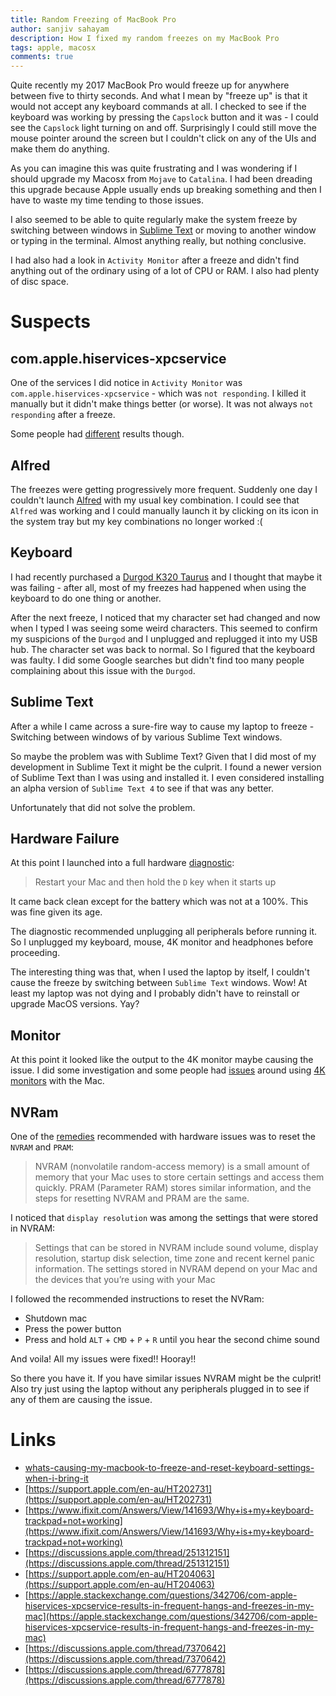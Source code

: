 ```yaml
---
title: Random Freezing of MacBook Pro
author: sanjiv sahayam
description: How I fixed my random freezes on my MacBook Pro
tags: apple, macosx
comments: true
---
```


Quite recently my 2017 MacBook Pro would freeze up for anywhere between five to thirty seconds. And what I mean by "freeze up" is that it would not accept any keyboard commands at all. I checked to see if the keyboard was working by pressing the `Capslock` button and it was - I could see the `Capslock` light turning on and off. Surprisingly I could still move the mouse pointer around the screen but I couldn't click on any of the UIs and make them do anything.

As you can imagine this was quite frustrating and I was wondering if I should upgrade my Macosx from `Mojave` to `Catalina`. I had been dreading this upgrade because Apple usually ends up breaking something and then I have to waste my time tending to those issues.

I also seemed to be able to quite regularly make the system freeze by switching between windows in [Sublime Text](https://www.sublimetext.com/) or moving to another window or typing in the terminal. Almost anything really, but nothing conclusive.

I had also had a look in `Activity Monitor` after a freeze and didn't find anything out of the ordinary using of a lot of CPU or RAM. I also had plenty of disc space.


# Suspects

## com.apple.hiservices-xpcservice

One of the services I did notice in `Activity Monitor` was `com.apple.hiservices-xpcservice` - which was `not responding`. I killed it manually but it didn't make things better (or worse). It was not always `not responding` after a freeze.

Some people had [different](https://apple.stackexchange.com/questions/342706/com-apple-hiservices-xpcservice-results-in-frequent-hangs-and-freezes-in-my-mac) results though.

## Alfred

The freezes were getting progressively more frequent. Suddenly one day I couldn't launch [Alfred](https://www.alfredapp.com/) with my usual key combination. I could see that `Alfred` was working and I could manually launch it by clicking on its icon in the system tray but my key combinations no longer worked :(


## Keyboard

I had recently purchased a [Durgod K320 Taurus](https://www.amazon.com.au/Durgod-Taurus-Mechanical-Gaming-Keyboard/dp/B07VZVY1NT) and I thought that maybe it was
failing - after all, most of my freezes had happened when using the keyboard to do one thing or another.

After the next freeze, I noticed that my character set had changed and now when I typed I was seeing some weird characters. This seemed to confirm my suspicions of the `Durgod` and I unplugged and replugged it into my USB hub. The character set was back to normal. So I figured that the keyboard was faulty. I did some Google searches but didn't find too many people complaining about this issue with the `Durgod`.


## Sublime Text
After a while I came across a sure-fire way to cause my laptop to freeze - Switching between windows of by various Sublime Text windows.

So maybe the problem was with Sublime Text? Given that I did most of my development in Sublime Text it might be the culprit. I found a newer version of Sublime Text than I was using and installed it. I even considered installing an alpha version of `Sublime Text 4` to see if that was any better.

Unfortunately that did not solve the problem.

## Hardware Failure
At this point I launched into a full hardware [diagnostic](https://support.apple.com/en-au/HT202731):

> Restart your Mac and then hold the `D` key when it starts up

It came back clean except for the battery which was not at a 100%. This was fine given its age.

The diagnostic recommended unplugging all peripherals before running it. So I unplugged my keyboard, mouse, 4K monitor and headphones before proceeding.

The interesting thing was that, when I used the laptop by itself, I couldn't cause the freeze by switching between `Sublime Text` windows. Wow! At least my laptop was not dying and I probably didn't have to reinstall or upgrade MacOS versions. Yay?

## Monitor

At this point it looked like the output to the 4K monitor maybe causing the issue. I did some investigation and some people had [issues](https://discussions.apple.com/thread/7370642) around using [4K monitors](https://discussions.apple.com/thread/6777878) with the Mac.

## NVRam

One of the [remedies](https://support.apple.com/en-au/HT204063) recommended with hardware issues was to reset the `NVRAM` and `PRAM`:

> NVRAM (nonvolatile random-access memory) is a small amount of memory that your Mac uses to store certain settings and access them quickly. PRAM (Parameter RAM) stores similar information, and the steps for resetting NVRAM and PRAM are the same.

I noticed that `display resolution` was among the settings that were stored in NVRAM:

> Settings that can be stored in NVRAM include sound volume, display resolution, startup disk selection, time zone and recent kernel panic information. The settings stored in NVRAM depend on your Mac and the devices that you’re using with your Mac

 I followed the recommended instructions to reset the NVRam:

- Shutdown mac
- Press the power button
- Press and hold `ALT` + `CMD` + `P` + `R` until you hear the second chime sound

And voila! All my issues were fixed!! Hooray!!


So there you have it. If you have similar issues NVRAM might be the culprit! Also try just using the laptop without any peripherals plugged in to see if any of them are causing the issue.

# Links

- [whats-causing-my-macbook-to-freeze-and-reset-keyboard-settings-when-i-bring-it](https://apple.stackexchange.com/questions/348876/whats-causing-my-macbook-to-freeze-and-reset-keyboard-settings-when-i-bring-it)
- [https://support.apple.com/en-au/HT202731](https://support.apple.com/en-au/HT202731)
- [https://www.ifixit.com/Answers/View/141693/Why+is+my+keyboard-trackpad+not+working](https://www.ifixit.com/Answers/View/141693/Why+is+my+keyboard-trackpad+not+working)
- [https://discussions.apple.com/thread/251312151](https://discussions.apple.com/thread/251312151)
- [https://support.apple.com/en-au/HT204063](https://support.apple.com/en-au/HT204063)
- [https://apple.stackexchange.com/questions/342706/com-apple-hiservices-xpcservice-results-in-frequent-hangs-and-freezes-in-my-mac](https://apple.stackexchange.com/questions/342706/com-apple-hiservices-xpcservice-results-in-frequent-hangs-and-freezes-in-my-mac)
- [https://discussions.apple.com/thread/7370642](https://discussions.apple.com/thread/7370642)
- [https://discussions.apple.com/thread/6777878](https://discussions.apple.com/thread/6777878)
